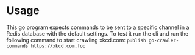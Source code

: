# Usage
This go program expects commands to be sent to a specific channel in a Redis database with the default settings. To test it run the cli and run the following command to start crawling xkcd.com:
```publish go-crawler-commands https://xkcd.com,foo```

